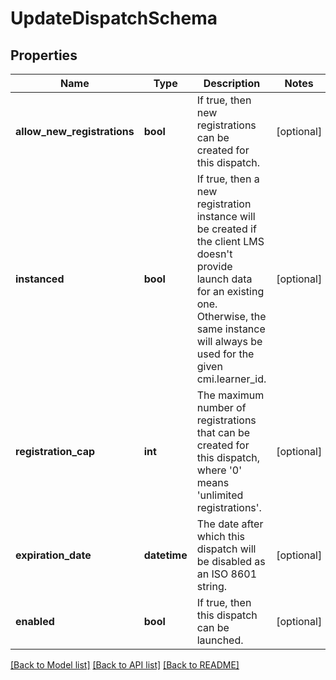 # UpdateDispatchSchema

## Properties
Name | Type | Description | Notes
------------ | ------------- | ------------- | -------------
**allow_new_registrations** | **bool** | If true, then new registrations can be created for this dispatch. | [optional] 
**instanced** | **bool** | If true, then a new registration instance will be created if the client LMS doesn&#x27;t provide launch data for an existing one. Otherwise, the same instance will always be used for the given cmi.learner_id. | [optional] 
**registration_cap** | **int** | The maximum number of registrations that can be created for this dispatch, where &#x27;0&#x27; means &#x27;unlimited registrations&#x27;. | [optional] 
**expiration_date** | **datetime** | The date after which this dispatch will be disabled as an ISO 8601 string. | [optional] 
**enabled** | **bool** | If true, then this dispatch can be launched. | [optional] 

[[Back to Model list]](../README.md#documentation-for-models) [[Back to API list]](../README.md#documentation-for-api-endpoints) [[Back to README]](../README.md)

